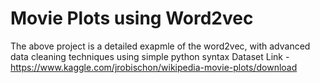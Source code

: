 # Movie Plots using Word2vec
The above project is a detailed exapmle of the word2vec, with advanced data cleaning techniques using simple python syntax
Dataset Link - https://www.kaggle.com/jrobischon/wikipedia-movie-plots/download
